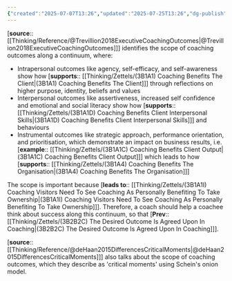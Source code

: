 ```yaml
---
{"created":"2025-07-07T13:26","updated":"2025-07-25T13:26","dg-publish":true,"noteIcon":2,"dg-path":"Zettels/(3B2B2C2) Scope of coaching outcomes on continuum.md","permalink":"/zettels/3-b2-b2-c2-scope-of-coaching-outcomes-on-continuum/","dgPassFrontmatter":true}
---
```


[**source**:: [[Thinking/Reference/@Trevillion2018ExecutiveCoachingOutcomes\|@Trevillion2018ExecutiveCoachingOutcomes]]] identifies the scope of coaching outcomes along a continuum, where: 
- Intrapersonal outcomes like agency, self-efficacy, and self-awareness show how [**supports**:: [[Thinking/Zettels/(3B1A1) Coaching Benefits The Client\|(3B1A1) Coaching Benefits The Client]]] through reflections on higher purpose, identity, beliefs and values
- Interpersonal outcomes like assertiveness, increased self confidence and emotional and social literacy show how [**supports**:: [[Thinking/Zettels/(3B1A1D) Coaching Benefits Client Interpersonal Skills\|(3B1A1D) Coaching Benefits Client Interpersonal Skills]]] and behaviours
- Instrumental outcomes like strategic approach, performance orientation, and prioritisation, which demonstrate an impact on business results, i.e. [**example**:: [[Thinking/Zettels/(3B1A1C) Coaching Benefits Client Output\|(3B1A1C) Coaching Benefits Client Output]]] which leads to how [**supports**:: [[Thinking/Zettels/(3B1A4) Coaching Benefits The Organisation\|(3B1A4) Coaching Benefits The Organisation]]]

The scope is important because [**leads to**:: [[Thinking/Zettels/(3B1A1I) Coaching Visitors Need To See Coaching As Personally Benefiting To Take Ownership\|(3B1A1I) Coaching Visitors Need To See Coaching As Personally Benefiting To Take Ownership]]]. Therefore, a coach should help a coachee think about success along this continuum, so that [**Prev**:: [[Thinking/Zettels/(3B2B2C) The Desired Outcome Is Agreed Upon In Coaching\|(3B2B2C) The Desired Outcome Is Agreed Upon In Coaching]]]. 

[**source**:: [[Thinking/Reference/@deHaan2015DifferencesCriticalMoments\|@deHaan2015DifferencesCriticalMoments]]] also talks about the scope of coaching outcomes, which they describe as 'critical moments' using Schein's onion model.

